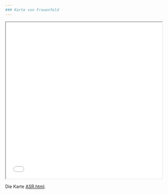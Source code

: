 ```yaml
---
### Karte von Frauenfeld
---
```


<iframe src="map.html" height="500" width="500"></iframe>

Die Karte [ASR.html](ASR.html).
